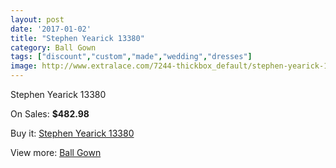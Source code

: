 ```yaml
---
layout: post
date: '2017-01-02'
title: "Stephen Yearick 13380"
category: Ball Gown
tags: ["discount","custom","made","wedding","dresses"]
image: http://www.extralace.com/7244-thickbox_default/stephen-yearick-13380.jpg
---
```

Stephen Yearick 13380

On Sales: **$482.98**
<a href="https://www.extralace.com/ball-gown/3427-stephen-yearick-13380.html"><amp-img layout="responsive" width="600" height="600" src="//www.extralace.com/7244-thickbox_default/stephen-yearick-13380.jpg" alt="Stephen Yearick 13380 0" /></a>
<a href="https://www.extralace.com/ball-gown/3427-stephen-yearick-13380.html"><amp-img layout="responsive" width="600" height="600" src="//www.extralace.com/7245-thickbox_default/stephen-yearick-13380.jpg" alt="Stephen Yearick 13380 1" /></a>

Buy it: [Stephen Yearick 13380](https://www.extralace.com/ball-gown/3427-stephen-yearick-13380.html "Stephen Yearick 13380")

View more: [Ball Gown](https://www.extralace.com/3-ball-gown "Ball Gown")